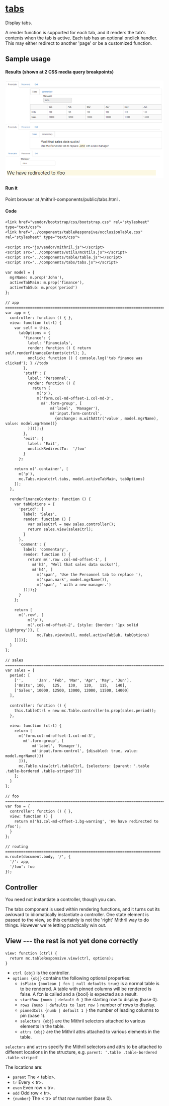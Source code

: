 # [tabs](https://github.com/eddyystop/mithril-components/tree/master/components/tabs)

Display tabs.
 
A render function is supported for each tab, 
and it renders the tab's contents when the tab is active.
Each tab has an optional onclick handler. 
This may either redirect to another 'page' or be a customized function.

## Sample usage
#### Results (shown at 2 CSS media query breakpoints)
![tabs sample](sample.png)

#### Run it
Point browser at /mithril-components/public/tabs.html .

#### Code
```
<link href="vendor/bootstrap/css/bootstrap.css" rel="stylesheet" type="text/css">
<link href="../components/tableResponsive/occlusionTable.css" rel="stylesheet" type="text/css">

<script src="js/vendor/mithril.js"></script>
<script src="../components/utils/mcUtils.js"></script>
<script src="../components/table/table.js"></script>
<script src="../components/tabs/tabs.js"></script>

var model = {
  mgrName: m.prop('John'),
  activeTabMain: m.prop('finance'),
  activeTabSub: m.prop('period')
};

// app =========================================================================
var app = {
  controller: function () {	},
  view: function (ctrl) {
    var self = this,
      tabOptions = {
        'finance': {
          label: 'Financials',
          render: function () { return self.renderFinanceContents(ctrl); },
          onclick: function () { console.log('tab finance was clicked'); } //todo
        },
        'staff': {
          label: 'Personnel',
          render: function () {
            return [
              m('p'),
              m('form.col-md-offset-1.col-md-3',
                m('.form-group', [
                    m('label', 'Manager'),
                    m('input.form-control',
                      {onchange: m.withAttr('value', model.mgrName), value: model.mgrName()}
          )]))];}
        },
        'exit': {
          label: 'Exit',
          onclickRedirectTo:  '/foo'
        }
      };

    return m('.container', [
      m('p'),
      mc.Tabs.view(ctrl.tabs, model.activeTabMain, tabOptions)
    ]);
  },

  renderFinanceContents: function () {
    var tabOptions = {
      'period': {
        label: 'Sales',
        render: function () {
          var salesCtrl = new sales.controller();
          return sales.view(salesCtrl);
        }
      },
      'comment': {
        label: 'commentary',
        render: function () {
          return m('.row .col-md-offset-1', [
            m('h3', 'Well that sales data sucks!'),
            m('h4', [
              m('span', 'Use the Personnel tab to replace '),
              m('span.mark', model.mgrName()),
              m('span', ' with a new manager.')
        ])]);}
      }
    };

    return [
      m('.row', [
          m('p'),
          m('.col-md-offset-2', {style: {border: '1px solid Lightgrey'}}, [
              mc.Tabs.view(null, model.activeTabSub, tabOptions)
    ])])];
  }
};

// sales =======================================================================
var sales = {
  period: [
    ['',      'Jan', 'Feb', 'Mar', 'Apr', 'May', 'Jun'],
    ['Units', 100,   125,   130,   120,   115,   140],
    ['Sales', 10000, 12500, 13000, 12000, 11500, 14000]
  ],

  controller: function () {
    this.tableCtrl = new mc.Table.controller(m.prop(sales.period));
  },

  view: function (ctrl) {
    return [
      m('form.col-md-offset-1.col-md-3',
        m('.form-group', [
            m('label', 'Manager'),
            m('input.form-control', {disabled: true, value: model.mgrName()})
      ])),
      mc.Table.view(ctrl.tableCtrl, {selectors: {parent: '.table .table-bordered .table-striped'}})
    ];
  }
};

// foo =========================================================================
var foo = {
  controller: function () { },
  view: function () {
    return m('h1.col-md-offset-1.bg-warning', 'We have redirected to /foo');
  }
};

// routing =====================================================================
m.route(document.body, '/', {
  '/': app,
  '/foo': foo
});
```

## Controller

You need not instantiate a controller, though you can.

The tabs component is used within rendering functions, 
and it turns out its awkward to idiomatically instantiate a controller.
One state element is passed to the view, so this certainly is not the 'right' Mithril way to do things.
However we're letting practically win out.


## View  --- the rest is not yet done correctly
```
view: function (ctrl) {
  return mc.tableResponsive.view(ctrl, options);
}
```

* `ctrl {obj}` is the controller.
* `options {obj}` contains the following optional properties:
    * `isPlain {boolean | fcn | null defaults true}` is a normal table is to be rendered.
    A table with pinned columns will be rendered is false.
    A fcn is called and a {bool} is expected as a result.
    * `startRow {numb | default 0 }` the starting row to display (base 0).
    * `rows {numb | defaults to last row }` number of rows to display.
    * `pinnedCols {numb | default 1 }` the number of leading columns to pin (base 1).
    * `selectors {obj}` are the Mithril selectors attached to various elements in the table.
    * `attrs {obj}` are the Mithril attrs attached to various elements in the table.

`selectors` and `attrs` specify the Mithril selectors and attrs to be attached to 
different locations in the structure, e.g. `parent: '.table .table-bordered .table-striped'`

The locations are:
* `parent` The < table>.
* `tr` Every < tr>.
* `even` Even row < tr>.
* `odd` Odd row < tr>.
* `{number}` The < tr> of that row number (base 0).